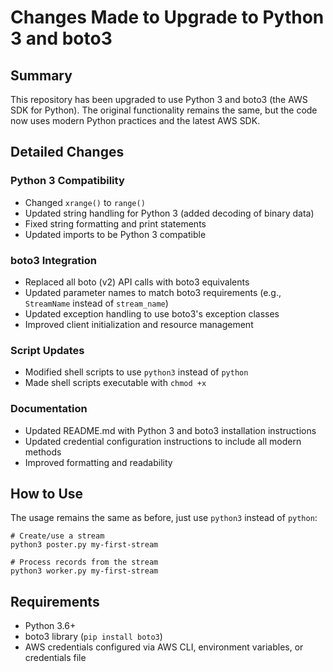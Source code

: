 # Changes Made to Upgrade to Python 3 and boto3

## Summary
This repository has been upgraded to use Python 3 and boto3 (the AWS SDK for Python). The original functionality remains the same, but the code now uses modern Python practices and the latest AWS SDK.

## Detailed Changes

### Python 3 Compatibility
- Changed `xrange()` to `range()`
- Updated string handling for Python 3 (added decoding of binary data)
- Fixed string formatting and print statements
- Updated imports to be Python 3 compatible

### boto3 Integration
- Replaced all boto (v2) API calls with boto3 equivalents
- Updated parameter names to match boto3 requirements (e.g., `StreamName` instead of `stream_name`)
- Updated exception handling to use boto3's exception classes
- Improved client initialization and resource management

### Script Updates
- Modified shell scripts to use `python3` instead of `python`
- Made shell scripts executable with `chmod +x`

### Documentation
- Updated README.md with Python 3 and boto3 installation instructions
- Updated credential configuration instructions to include all modern methods
- Improved formatting and readability

## How to Use
The usage remains the same as before, just use `python3` instead of `python`:

```
# Create/use a stream
python3 poster.py my-first-stream

# Process records from the stream
python3 worker.py my-first-stream
```

## Requirements
- Python 3.6+
- boto3 library (`pip install boto3`)
- AWS credentials configured via AWS CLI, environment variables, or credentials file
